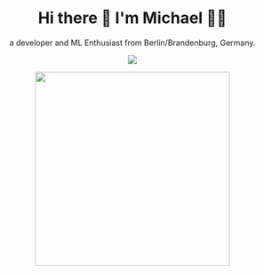 


<h1 align='center'>
  Hi there 👋 I'm Michael 👨‍💻
</h1>

<p align='center'>
  a developer and ML Enthusiast from Berlin/Brandenburg, Germany.
</p>

<p align='center'>
  <a href="https://www.linkedin.com/in/michael-s-a911a1164">
    <img src="https://img.shields.io/badge/linkedin-%230077B5.svg?&style=for-the-badge&logo=linkedin&logoColor=white" />
  </a>
  
</p>

<p align='center'>
  <a href="#"><img src="https://github-readme-stats.vercel.app/api?username=MichaelSchwabe&show_icons=true&count_private=true&theme=dark" width="350"></a>
</p>




<!--
### Hi there 👋
**MichaelSchwabe/MichaelSchwabe** is a ✨ _special_ ✨ repository because its `README.md` (this file) appears on your GitHub profile.
Here are some ideas to get you started:

- 🔭 I’m currently working on ...
- 🌱 I’m currently learning ...
- 👯 I’m looking to collaborate on ...
- 🤔 I’m looking for help with ...
- 💬 Ask me about ...
- 📫 How to reach me: ...
- 😄 Pronouns: ...
- ⚡ Fun fact: ...
-->
